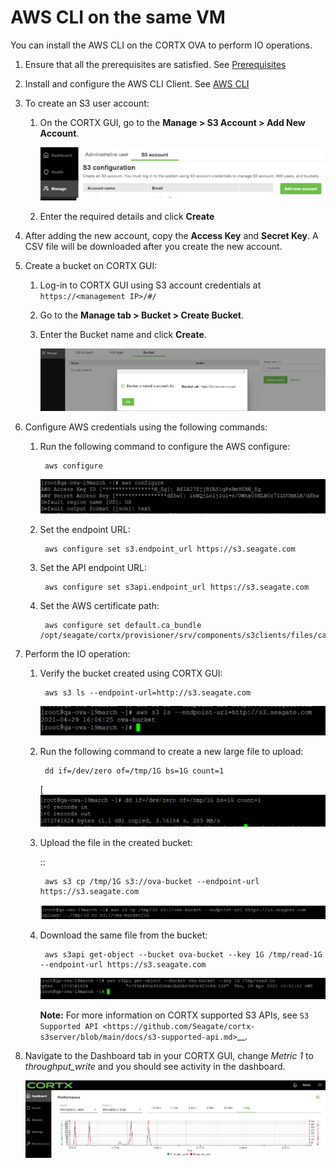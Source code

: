 AWS CLI on the same VM
=======================

You can install the AWS CLI on the CORTX OVA to perform IO operations.


1. Ensure that all the prerequisites are satisfied. See [Prerequisites](https://github.com/Seagate/cortx/blob/hessio-patch-7/doc/IO_prereqs.md)

1. Install and configure the AWS CLI Client. See [AWS CLI](https://docs.aws.amazon.com/cli/latest/userguide/install-cliv2-linux.html)

1. To create an S3 user account:

    1. On the CORTX GUI, go to the **Manage > S3 Account > Add New Account**.

        ![Alt Text](https://github.com/Seagate/cortx/blob/main/doc/images/add_s3_user.png)

    2. Enter the required details and click **Create**

1. After adding the new account, copy the **Access Key** and **Secret Key**. A CSV file will be downloaded after you create the new account.

1. Create a bucket on CORTX GUI:

    1. Log-in to CORTX GUI  using S3 account credentials at ``https://<management IP>/#/``

    2. Go to the **Manage tab > Bucket > Create Bucket**.

    3. Enter the Bucket name and click **Create**.

         ![Alt text](https://github.com/Seagate/cortx/blob/main/doc/images/Create-Bucket.png)

1. Configure AWS credentials using the following commands:

    1. Run the following command to configure the AWS configure:

            aws configure

        ![Alt Text](https://github.com/Seagate/cortx/blob/main/doc/images/aws-configure.png)

    2. Set the endpoint URL:

            aws configure set s3.endpoint_url https://s3.seagate.com

    3. Set the API endpoint URL:

            aws configure set s3api.endpoint_url https://s3.seagate.com

    4. Set the AWS certificate path:

            aws configure set default.ca_bundle /opt/seagate/cortx/provisioner/srv/components/s3clients/files/ca.crt

1. Perform the IO operation:

    1. Verify the bucket created using CORTX GUI:

            aws s3 ls --endpoint-url=http://s3.seagate.com

        ![Alt Text](https://github.com/Seagate/cortx/blob/main/doc/images/verify-bkt.png)

    2. Run the following command to create a new large file to upload:

            dd if=/dev/zero of=/tmp/1G bs=1G count=1

        [![Alt Text](https://github.com/Seagate/cortx/blob/main/doc/images/create-file.png)

    3. Upload the file in the created bucket:

        ::

            aws s3 cp /tmp/1G s3://ova-bucket --endpoint-url https://s3.seagate.com

        ![Alt Text](https://github.com/Seagate/cortx/blob/main/doc/images/upload.png)

    4. Download the same file from the bucket:

            aws s3api get-object --bucket ova-bucket --key 1G /tmp/read-1G --endpoint-url https://s3.seagate.com

        ![Alt Text](https://github.com/Seagate/cortx/blob/main/doc/images/aws-download.png)

        **Note:** For more information on CORTX supported S3 APIs, see `S3 Supported API <https://github.com/Seagate/cortx-s3server/blob/main/docs/s3-supported-api.md>`__.

1. Navigate to the Dashboard tab in your CORTX GUI, change *Metric 1* to *throughput_write* and you should see activity in the dashboard.

    ![Alt Text](https://github.com/Seagate/cortx/blob/main/doc/images/PG.PNG)

